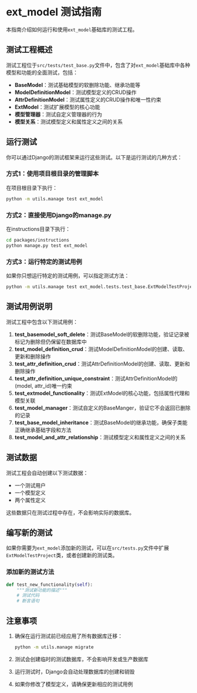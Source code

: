 # ext_model 测试指南

本指南介绍如何运行和使用`ext_model`基础库的测试工程。

## 测试工程概述

测试工程位于`src/tests/test_base.py`文件中，包含了对`ext_model`基础库中各种模型和功能的全面测试，包括：

- **BaseModel**：测试基础模型的软删除功能、继承功能等
- **ModelDefinitionModel**：测试模型定义的CRUD操作
- **AttrDefinitionModel**：测试属性定义的CRUD操作和唯一性约束
- **ExtModel**：测试扩展模型的核心功能
- **模型管理器**：测试自定义管理器的行为
- **模型关系**：测试模型定义和属性定义之间的关系

## 运行测试

你可以通过Django的测试框架来运行这些测试。以下是运行测试的几种方式：

### 方式1：使用项目根目录的管理脚本

在项目根目录下执行：

```bash
python -m utils.manage test ext_model
```

### 方式2：直接使用Django的manage.py

在instructions目录下执行：

```bash
cd packages/instructions
python manage.py test ext_model
```

### 方式3：运行特定的测试用例

如果你只想运行特定的测试用例，可以指定测试方法：

```bash
python -m utils.manage test ext_model.tests.test_base.ExtModelTestProject.test_basemodel_soft_delete
```

## 测试用例说明

测试工程中包含以下测试用例：

1. **test_basemodel_soft_delete**：测试BaseModel的软删除功能，验证记录被标记为删除但仍保留在数据库中
2. **test_model_definition_crud**：测试ModelDefinitionModel的创建、读取、更新和删除操作
3. **test_attr_definition_crud**：测试AttrDefinitionModel的创建、读取、更新和删除操作
4. **test_attr_definition_unique_constraint**：测试AttrDefinitionModel的(model, attr_id)唯一约束
5. **test_extmodel_functionality**：测试ExtModel的核心功能，包括属性代理和模型关联
6. **test_model_manager**：测试自定义的BaseManger，验证它不会返回已删除的记录
7. **test_base_model_inheritance**：测试BaseModel的继承功能，确保子类能正确继承基础字段和方法
8. **test_model_and_attr_relationship**：测试模型定义和属性定义之间的关系

## 测试数据

测试工程会自动创建以下测试数据：
- 一个测试用户
- 一个模型定义
- 两个属性定义

这些数据只在测试过程中存在，不会影响实际的数据库。

## 编写新的测试

如果你需要为`ext_model`添加新的测试，可以在`src/tests.py`文件中扩展`ExtModelTestProject`类，或者创建新的测试类。

### 添加新的测试方法

```python
def test_new_functionality(self):
    """测试新功能的描述"""
    # 测试代码
    # 断言语句
```

## 注意事项

1. 确保在运行测试前已经应用了所有数据库迁移：
   ```bash
   python -m utils.manage migrate
   ```

2. 测试会创建临时的测试数据库，不会影响开发或生产数据库

3. 运行测试时，Django会自动处理数据库的创建和销毁

4. 如果你修改了模型定义，请确保更新相应的测试用例